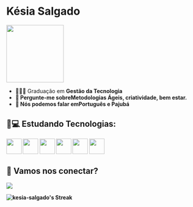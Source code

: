 # Késia Salgado
<img src="https://assets.teenvogue.com/photos/56cbd425ea0442eb048fe30d/master/w_600,h_338,c_limit/riri-bye.gif" width="150px">

- 👩🏾‍🎓 Graduação em <strong>Gestão da Tecnologia<strong>
- 💬 Pergunte-me sobre<strong>Metodologias Ágeis, criatividade, bem estar.</strong>
- 📣 Nós podemos falar em<strong>Português e Pajubá</strong>

## 🚀💻 Estudando Tecnologias:
<img src="https://cdn.jsdelivr.net/gh/devicons/devicon@latest/icons/javascript/javascript-original.svg" width="40" height="40"/> <img src="https://cdn.jsdelivr.net/gh/devicons/devicon@latest/icons/html5/html5-original-wordmark.svg" width="40" height="40" /> <img src="https://cdn.jsdelivr.net/gh/devicons/devicon@latest/icons/css3/css3-original-wordmark.svg" width="40" height="40" /> <img src="https://cdn.jsdelivr.net/gh/devicons/devicon@latest/icons/nodejs/nodejs-original-wordmark.svg" width="40" height="40" /> <img src="https://cdn.jsdelivr.net/gh/devicons/devicon@latest/icons/react/react-original-wordmark.svg" width="40" height="40"/> <img src="https://cdn.jsdelivr.net/gh/devicons/devicon@latest/icons/git/git-original-wordmark.svg"  width="40" height="40"/> 

## 📲 Vamos nos conectar?
</div>
<div align="left">
<a href="https://www.linkedin.com/in/kesiasalgado/" alt="Linkedin">
    <img src="https://img.shields.io/badge/-Linkedin-0e76a8?style=flat-square&logo=Linkedin&logoColor=white&link=LINK-DO-SEU-LINKEDIN"  /></a>

</div>
    
 ![kesia-salgado's Streak](https://github-readme-streak-stats.herokuapp.com/?user=kesia-salgado&theme=tokyonight&hide_border=false)
